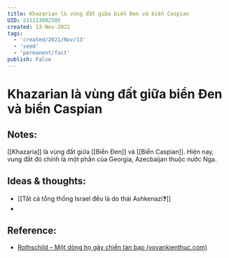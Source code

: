 ```yaml
---
title: Khazarian là vùng đất giữa biển Đen và biển Caspian
UID: 211113092505
created: 13-Nov-2021
tags:
  - 'created/2021/Nov/13'
  - 'seed'
  - 'permanent/fact'
publish: False
---
```

# Khazarian là vùng đất giữa biển Đen và biển Caspian

## Notes:
[[Khazaria]] là vùng đất giữa [[Biển Đen]] và [[Biển Caspian]]. Hiện nay, vung đất đó chính là một phần của Georgia, Azecbaijan thuộc nước Nga.

## Ideas & thoughts:
- [[Tất cả tổng thống Israel đều là do thái Ashkenazi❓]]
- 

## Reference:
- [Rothschild – Một dòng họ gây chiến tàn bạo (vovankienthuc.com)](https://vovankienthuc.com/blog/rothschild-mot-dong-ho-gay-chien-tan-bao.303)

